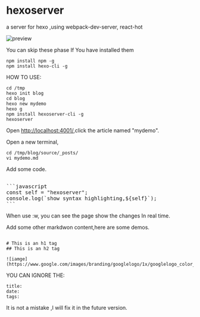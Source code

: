 # hexoserver
a server for hexo ,using webpack-dev-server, react-hot

![preview](https://raw.githubusercontent.com/kimown/hexoserver/beta/resources/preview.gif)


You can skip these phase If You have installed them
```
npm install npm -g
npm install hexo-cli -g
```


HOW TO USE:

```
cd /tmp
hexo init blog
cd blog
hexo new mydemo
hexo g
npm install hexoserver-cli -g
hexoserver
```
Open [http://localhost:4001/](http://localhost:4001/),click the article named "mydemo".


Open a new terminal,
```
cd /tmp/blog/source/_posts/
vi mydemo.md

```

Add some code.

<pre>

```javascript
const self = "hexoserver";
console.log(`show syntax highlighting,${self}`);
```
</pre>


When use :w, you can see the page show the changes In real time.



Add some other markdwon content,here are some demos.


```

# This is an h1 tag
## This is an h2 tag

![iamge](https://www.google.com/images/branding/googlelogo/1x/googlelogo_color_272x92dp.png)

```



YOU CAN IGNORE THE:
```
title:
date:
tags:
```
It is not a mistake ,I will fix it in the future version.


